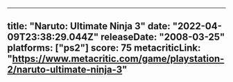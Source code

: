 
---
title: "Naruto: Ultimate Ninja 3"
date: "2022-04-09T23:38:29.044Z"
releaseDate: "2008-03-25"
platforms: ["ps2"]
score: 75
metacriticLink: "https://www.metacritic.com/game/playstation-2/naruto-ultimate-ninja-3"
---
